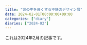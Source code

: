 ```yaml
---
title: "世の中を良くする不快のデザイン展"
date: 2024-02-01T00:00:00+09:00
categories: ["diary"]
diaries: ["2024-02"]
---
```

これは2024年2月の記事です。
